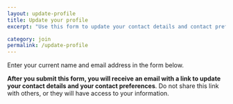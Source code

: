 ```yaml
---
layout: update-profile
title: Update your profile
excerpt: "Use this form to update your contact details and contact preferences."

category: join
permalink: /update-profile
---
```


Enter your current name and email address in the form below. 

**After you submit this form, you will receive an email with a link to update your contact details and your contact preferences**. Do not share this link with others, or they will have access to your information.